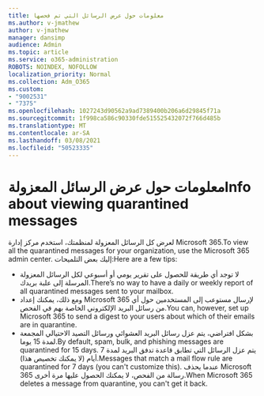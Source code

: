 ```yaml
---
title: معلومات حول عرض الرسائل التي تم فحصها
ms.author: v-jmathew
author: v-jmathew
manager: dansimp
audience: Admin
ms.topic: article
ms.service: o365-administration
ROBOTS: NOINDEX, NOFOLLOW
localization_priority: Normal
ms.collection: Adm_O365
ms.custom:
- "9002531"
- "7375"
ms.openlocfilehash: 1027243d90562a9ad7389400b206a6d29845f71a
ms.sourcegitcommit: 1f998ca586c90330fde515525432072f766d485b
ms.translationtype: MT
ms.contentlocale: ar-SA
ms.lasthandoff: 03/08/2021
ms.locfileid: "50523335"
---
```

# <a name="info-about-viewing-quarantined-messages"></a><span data-ttu-id="a33f3-102">معلومات حول عرض الرسائل المعزولة</span><span class="sxs-lookup"><span data-stu-id="a33f3-102">Info about viewing quarantined messages</span></span>

<span data-ttu-id="a33f3-103">لعرض كل الرسائل المعزولة لمنظمتك، استخدم مركز إدارة Microsoft 365.</span><span class="sxs-lookup"><span data-stu-id="a33f3-103">To view all the quarantined messages for your organization, use the Microsoft 365 admin center.</span></span> <span data-ttu-id="a33f3-104">إليك بعض التلميحات:</span><span class="sxs-lookup"><span data-stu-id="a33f3-104">Here are a few tips:</span></span>

- <span data-ttu-id="a33f3-105">لا توجد أي طريقة للحصول على تقرير يومي أو أسبوعي لكل الرسائل المعزولة المرسلة إلى علبة بريدك.</span><span class="sxs-lookup"><span data-stu-id="a33f3-105">There’s no way to have a daily or weekly report of all quarantined messages sent to your mailbox.</span></span>
- <span data-ttu-id="a33f3-106">ومع ذلك، يمكنك إعداد Microsoft 365 لإرسال مستوعب إلى المستخدمين حول أي من رسائل البريد الإلكتروني الخاصة بهم في الفحص.</span><span class="sxs-lookup"><span data-stu-id="a33f3-106">You can, however, set up Microsoft 365 to send a digest to your users about which of their emails are in quarantine.</span></span>
- <span data-ttu-id="a33f3-107">بشكل افتراضي، يتم عزل رسائل البريد العشوائي ورسائل التصيد الاحتيالي المجمعة لمدة 15 يوما.</span><span class="sxs-lookup"><span data-stu-id="a33f3-107">By default, spam, bulk, and phishing messages are quarantined for 15 days.</span></span> <span data-ttu-id="a33f3-108">يتم عزل الرسائل التي تطابق قاعدة تدفق البريد لمدة 7 أيام (لا يمكنك تخصيص هذا).</span><span class="sxs-lookup"><span data-stu-id="a33f3-108">Messages that match a mail flow rule are quarantined for 7 days (you can't customize this).</span></span> <span data-ttu-id="a33f3-109">عندما يحذف Microsoft 365 رسالة من الفحص، لا يمكنك الحصول عليها مرة أخرى.</span><span class="sxs-lookup"><span data-stu-id="a33f3-109">When Microsoft 365 deletes a message from quarantine, you can't get it back.</span></span>
